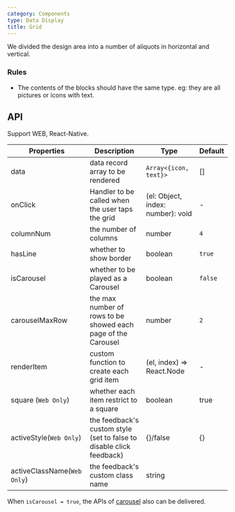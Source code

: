 ```yaml
---
category: Components
type: Data Display
title: Grid
---
```


We divided the design area into a number of aliquots in horizontal and vertical.

### Rules
- The contents of the blocks should have the same type. eg: they are all pictures or icons with text.


## API

Support WEB, React-Native.

Properties | Description | Type | Default
-----------|------------|------|--------
| data    |    data record array to be rendered     | `Array<{icon, text}>`  | [] |
| onClick    |   Handler to be called when the user taps the grid   | (el: Object, index: number): void  | - |
| columnNum    |   the number of columns   | number  |  `4` |
| hasLine    |   whether to show border    | boolean  |  `true` |
| isCarousel    |   whether to be played as a Carousel    | boolean  | `false` |
| carouselMaxRow    |   the max number of rows to be showed each page of the Carousel   | number  | `2` |
| renderItem    |   custom function to create each grid item   | (el, index) => React.Node  | - |
| square (`Web Only`)   |   whether each item restrict to a square   | boolean | true |
| activeStyle(`Web Only`) | the feedback's custom style (set to false to disable click feedback) | {}/false | {} |
| activeClassName(`Web Only`)  | the feedback's custom class name | string |  |

When `isCarousel = true`, the APIs of [carousel](https://mobile.ant.design/components/carousel) also can be delivered.
